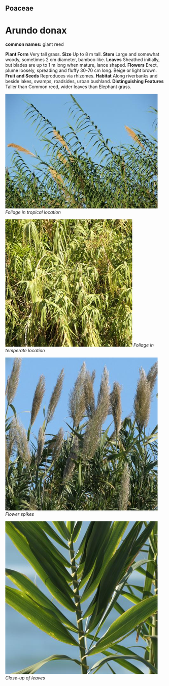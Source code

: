 ## Poaceae
# Arundo donax
**common names:** giant reed

**Plant Form** Very tall grass. **Size** Up to 8 m tall. **Stem** Large and somewhat woody, sometimes 2 cm diameter, bamboo like. **Leaves** Sheathed initially, but blades are up to 1 m long when mature, lance shaped. **Flowers** Erect, plume loosely, spreading and fluffy 30-70 cm long. Beige or light brown. **Fruit and Seeds** Reproduces via rhizomes. **Habitat** Along riverbanks and beside lakes, swamps, roadsides, urban bushland. **Distinguishing Features** Taller than Common reed, wider leaves than Elephant grass.


![Foliage in tropical location](5060_DSCF3378.jpg)
 *Foliage in tropical location* 

![Foliage in temperate location](82174_P1055469.jpg)
 *Foliage in temperate location* 

![Flower spikes](90062_P1200207.jpg)
 *Flower spikes* 

![Close-up of leaves](88916_P1211967.jpg)
 *Close-up of leaves* 

